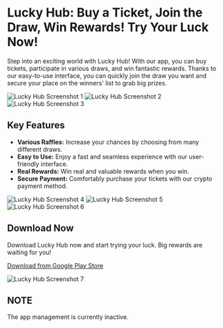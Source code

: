 # Lucky Hub: Buy a Ticket, Join the Draw, Win Rewards! Try Your Luck Now!

Step into an exciting world with Lucky Hub! With our app, you can buy tickets, participate in various draws, and win fantastic rewards. Thanks to our easy-to-use interface, you can quickly join the draw you want and secure your place on the winners' list to grab big prizes.

![Lucky Hub Screenshot 1](./Screenshots/image1.jpeg)
![Lucky Hub Screenshot 2](./Screenshots/image2.jpeg)
![Lucky Hub Screenshot 3](./Screenshots/image3.jpeg)

## Key Features

- **Various Raffles:** Increase your chances by choosing from many different draws.
- **Easy to Use:** Enjoy a fast and seamless experience with our user-friendly interface.
- **Real Rewards:** Win real and valuable rewards when you win.
- **Secure Payment:** Comfortably purchase your tickets with our crypto payment method.

![Lucky Hub Screenshot 4](./Screenshots/image4.jpeg)
![Lucky Hub Screenshot 5](./Screenshots/image5.jpeg)
![Lucky Hub Screenshot 6](./Screenshots/image6.jpeg)

## Download Now

Download Lucky Hub now and start trying your luck. Big rewards are waiting for you!

[Download from Google Play Store](https://play.google.com/store/apps/details?id=com.LuckyHub.BaCodeHub)

![Lucky Hub Screenshot 7](./Screenshots/image7.jpeg)

## NOTE

The app management is currently inactive.
